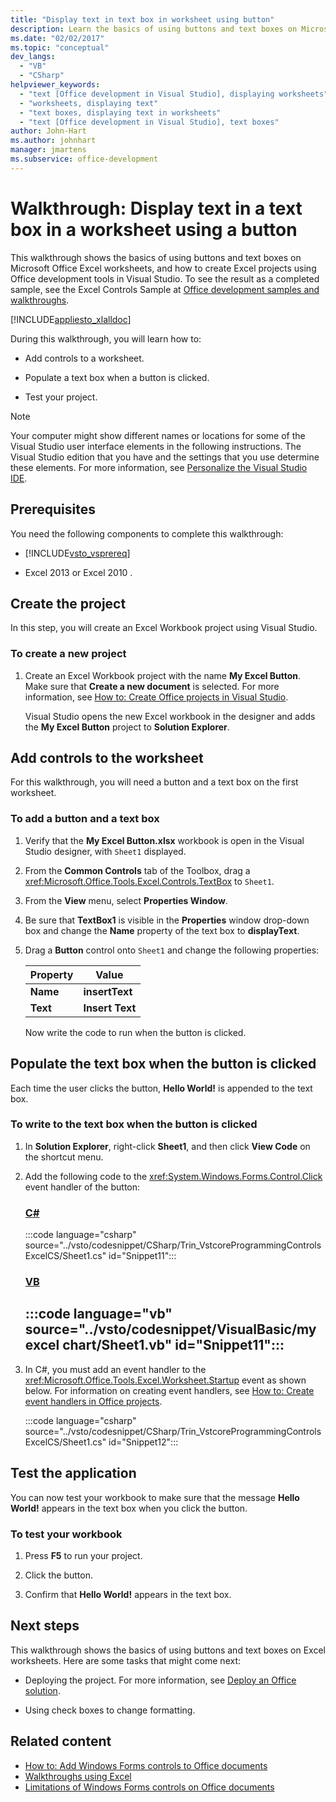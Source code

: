 ```yaml
---
title: "Display text in text box in worksheet using button"
description: Learn the basics of using buttons and text boxes on Microsoft Excel worksheets. Also create Excel projects using Office development tools in Visual Studio.
ms.date: "02/02/2017"
ms.topic: "conceptual"
dev_langs:
  - "VB"
  - "CSharp"
helpviewer_keywords:
  - "text [Office development in Visual Studio], displaying worksheets"
  - "worksheets, displaying text"
  - "text boxes, displaying text in worksheets"
  - "text [Office development in Visual Studio], text boxes"
author: John-Hart
ms.author: johnhart
manager: jmartens
ms.subservice: office-development
---
```

# Walkthrough: Display text in a text box in a worksheet using a button

  This walkthrough shows the basics of using buttons and text boxes on Microsoft Office Excel worksheets, and how to create Excel projects using Office development tools in Visual Studio. To see the result as a completed sample, see the Excel Controls Sample at [Office development samples and walkthroughs](../vsto/office-development-samples-and-walkthroughs.md).

 [!INCLUDE[appliesto_xlalldoc](../vsto/includes/appliesto-xlalldoc-md.md)]

 During this walkthrough, you will learn how to:

- Add controls to a worksheet.

- Populate a text box when a button is clicked.

- Test your project.

> [!NOTE]
> Your computer might show different names or locations for some of the Visual Studio user interface elements in the following instructions. The Visual Studio edition that you have and the settings that you use determine these elements. For more information, see [Personalize the Visual Studio IDE](../ide/personalizing-the-visual-studio-ide.md).

## Prerequisites
 You need the following components to complete this walkthrough:

- [!INCLUDE[vsto_vsprereq](../vsto/includes/vsto-vsprereq-md.md)]

-  Excel 2013  or  Excel 2010 .

## Create the project
 In this step, you will create an Excel Workbook project using Visual Studio.

### To create a new project

1. Create an Excel Workbook project with the name **My Excel Button**. Make sure that **Create a new document** is selected. For more information, see [How to: Create Office projects in Visual Studio](../vsto/how-to-create-office-projects-in-visual-studio.md).

     Visual Studio opens the new Excel workbook in the designer and adds the **My Excel Button** project to **Solution Explorer**.

## Add controls to the worksheet
 For this walkthrough, you will need a button and a text box on the first worksheet.

### To add a button and a text box

1. Verify that the **My Excel Button.xlsx** workbook is open in the Visual Studio designer, with `Sheet1` displayed.

2. From the **Common Controls** tab of the Toolbox, drag a <xref:Microsoft.Office.Tools.Excel.Controls.TextBox> to `Sheet1`.

3. From the **View** menu, select **Properties Window**.

4. Be sure that **TextBox1** is visible in the **Properties** window drop-down box and change the **Name** property of the text box to **displayText**.

5. Drag a **Button** control onto `Sheet1` and change the following properties:

   |Property|Value|
   |--------------|-----------|
   |**Name**|**insertText**|
   |**Text**|**Insert Text**|

   Now write the code to run when the button is clicked.

## Populate the text box when the button is clicked
 Each time the user clicks the button, **Hello World!** is appended to the text box.

### To write to the text box when the button is clicked

1. In **Solution Explorer**, right-click **Sheet1**, and then click **View Code** on the shortcut menu.

2. Add the following code to the <xref:System.Windows.Forms.Control.Click> event handler of the button:

     ### [C#](#tab/csharp)
     :::code language="csharp" source="../vsto/codesnippet/CSharp/Trin_VstcoreProgrammingControlsExcelCS/Sheet1.cs" id="Snippet11":::

     ### [VB](#tab/vb)
     :::code language="vb" source="../vsto/codesnippet/VisualBasic/my excel chart/Sheet1.vb" id="Snippet11":::
     ---

3. In C#, you must add an event handler to the <xref:Microsoft.Office.Tools.Excel.Worksheet.Startup> event as shown below. For information on creating event handlers, see [How to: Create event handlers in Office projects](../vsto/how-to-create-event-handlers-in-office-projects.md).

     :::code language="csharp" source="../vsto/codesnippet/CSharp/Trin_VstcoreProgrammingControlsExcelCS/Sheet1.cs" id="Snippet12":::

## Test the application
 You can now test your workbook to make sure that the message **Hello World!** appears in the text box when you click the button.

### To test your workbook

1. Press **F5** to run your project.

2. Click the button.

3. Confirm that **Hello World!** appears in the text box.

## Next steps
 This walkthrough shows the basics of using buttons and text boxes on Excel worksheets. Here are some tasks that might come next:

- Deploying the project. For more information, see [Deploy an Office solution](../vsto/deploying-an-office-solution.md).

- Using check boxes to change formatting. 

## Related content
- [How to: Add Windows Forms controls to Office documents](../vsto/how-to-add-windows-forms-controls-to-office-documents.md)
- [Walkthroughs using Excel](../vsto/walkthroughs-using-excel.md)
- [Limitations of Windows Forms controls on Office documents](../vsto/limitations-of-windows-forms-controls-on-office-documents.md)
